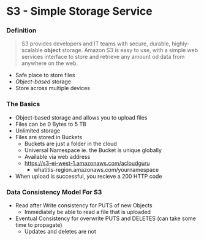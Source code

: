 # S3 - Simple Storage Service

### Definition
> S3 provides developers and IT teams with secure, durable, highly-scalable **object** storage. Amazon S3 is easy to use, with a simple web services interface to store and retrieve any amount od data from anywhere on the web.

- Safe place to store files
- *Object-based* storage
- Store across multiple devices

### The Basics
- Object-based storage and allows you to upload files
- Files can be 0 Bytes to 5 TB
- Unlimited storage
- Files are stored in Buckets
	- Buckets are just a folder in the cloud
	- Universal Namespace ie. the Bucket is unique globally
	- Available via web address
	- https://s3-ei-west-1.amazonaws.com/acloudguru
		- whatitis-region.amazonaws.com/yournamespace
- When upload is successful, you recieve a 200 HTTP code

### Data Consistency Model For S3
- Read after Write consistency for PUTS of new Objects
	- Immediately be able to read a file that is uploaded
- Eventual Consistency for overwrite PUTS and DELETES (can take some time to propagate)
	- Updates and deletes are not